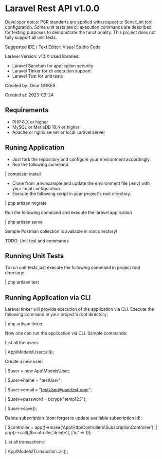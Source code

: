 # Laravel Rest API v1.0.0

Developer notes: 
PSR standarts are applied with respect to SonarLint tool configuration.
Some unit tests are cli execution commands are described for testing purposes to demonstrate the functionality.
This project does not fully support all unit tests.

Suggested IDE / Text Editor: Visual Studio Code

Laravel Version: v10.X
Used libraries:
- Laravel Sanctum for application security
- Laravel Tinker for cli execution support
- Laravel Test for unit tests

Created by: Onur GÖKER

Created at: 2023-09-24

## Requirements

- PHP 8.X or higher
- MySQL or MariaDB 10.4 or higher
- Apache or nginx server or local Laravel server
## Runing Application

- Just fork the repository and configure your environment accordingly.
- Run the following command: 

| composer install

- Clone from .env.example and update the environment file (.env) with your local configuration.
- Execute the following script in your project's root directory.

| php artisan migrate

Run the following command and execute the laravel application

| php artisan serve

Sample Postman collection is available in root directory!

TODO: Unit test and commands

## Running Unit Tests

To run unit tests just execute the following command in project root directory:

| php artisan test

## Running Application via CLI

Laravel tinker will provide execution of the application via CLI. Execute the following command in your project's root directory:

| php artisan tinker

Now one can run the application via CLI. Sample commands:

List all the users:

| App\Models\User::all();

Create a new user:

| $user = new App\Models\User;

| $user->name = "testUser";

| $user->email = "testUser@usertest.com";

| $user->password = bcrypt("temp123");

| $user->save();

Delete subscription (dont forget to update available subscription id):

| $controller = app()->make('App\Http\Controllers\SubscriptionController');
| app()->call([$controller,'delete'], ['id' => 1]);

List all transactions:

| App\Models\Transaction::all();
